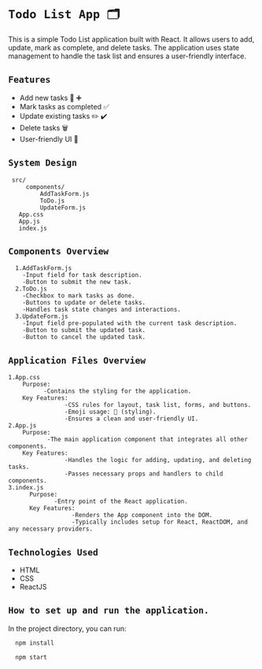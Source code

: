 
# `Todo List App 🗂️`

This is a simple Todo List application built with React. It allows users to add, update, mark as complete, and delete tasks. The application uses state management to handle the task list and ensures a user-friendly interface.


## `Features`

- Add new tasks 🎯 ➕
- Mark tasks as completed ✅
- Update existing tasks ✏️ ✔️
- Delete tasks 🗑️
- User-friendly UI 🎨

## `System Design`
 
 ```
  src/
      components/
          AddTaskForm.js
          ToDo.js
          UpdateForm.js
    App.css
    App.js
    index.js
  ```


## `Components Overview`

```
  1.AddTaskForm.js
    -Input field for task description.
    -Button to submit the new task.
  2.ToDo.js
    -Checkbox to mark tasks as done.
    -Buttons to update or delete tasks.
    -Handles task state changes and interactions.
  3.UpdateForm.js
    -Input field pre-populated with the current task description.
    -Button to submit the updated task.
    -Button to cancel the updated task.

```
## `Application Files Overview`

```
1.App.css
    Purpose:
          -Contains the styling for the application.
    Key Features:
                -CSS rules for layout, task list, forms, and buttons.
                -Emoji usage: 🎨 (styling).
                -Ensures a clean and user-friendly UI.
2.App.js
    Purpose: 
           -The main application component that integrates all other components.
    Key Features:
                -Handles the logic for adding, updating, and deleting tasks.
                -Passes necessary props and handlers to child components.   
3.index.js
      Purpose: 
             -Entry point of the React application.
      Key Features:
                  -Renders the App component into the DOM.
                  -Typically includes setup for React, ReactDOM, and any necessary providers.                

```
## `Technologies Used`

- HTML
- CSS
- ReactJS


## `How to set up and run the application.`

In the project directory, you can run:


```bash
  npm install
```
```bash
  npm start
```


